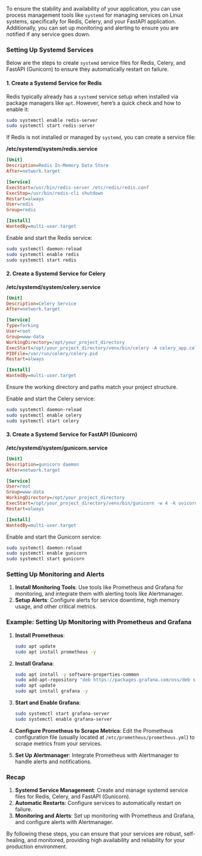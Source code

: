 To ensure the stability and availability of your application, you can use process management tools like `systemd` for managing services on Linux systems, specifically for Redis, Celery, and your FastAPI application. Additionally, you can set up monitoring and alerting to ensure you are notified if any service goes down.

### Setting Up Systemd Services

Below are the steps to create `systemd` service files for Redis, Celery, and FastAPI (Gunicorn) to ensure they automatically restart on failure.

#### 1. Create a Systemd Service for Redis

Redis typically already has a `systemd` service setup when installed via package managers like `apt`. However, here’s a quick check and how to enable it:

```sh
sudo systemctl enable redis-server
sudo systemctl start redis-server
```

If Redis is not installed or managed by `systemd`, you can create a service file:

**/etc/systemd/system/redis.service**

```ini
[Unit]
Description=Redis In-Memory Data Store
After=network.target

[Service]
ExecStart=/usr/bin/redis-server /etc/redis/redis.conf
ExecStop=/usr/bin/redis-cli shutdown
Restart=always
User=redis
Group=redis

[Install]
WantedBy=multi-user.target
```

Enable and start the Redis service:

```sh
sudo systemctl daemon-reload
sudo systemctl enable redis
sudo systemctl start redis
```

#### 2. Create a Systemd Service for Celery

**/etc/systemd/system/celery.service**

```ini
[Unit]
Description=Celery Service
After=network.target

[Service]
Type=forking
User=root
Group=www-data
WorkingDirectory=/opt/your_project_directory
ExecStart=/opt/your_project_directory/venv/bin/celery -A celery_app.celery_app worker --loglevel=info --pidfile=/var/run/celery/celery.pid
PIDFile=/var/run/celery/celery.pid
Restart=always

[Install]
WantedBy=multi-user.target
```

Ensure the working directory and paths match your project structure.

Enable and start the Celery service:

```sh
sudo systemctl daemon-reload
sudo systemctl enable celery
sudo systemctl start celery
```

#### 3. Create a Systemd Service for FastAPI (Gunicorn)

**/etc/systemd/system/gunicorn.service**

```ini
[Unit]
Description=gunicorn daemon
After=network.target

[Service]
User=root
Group=www-data
WorkingDirectory=/opt/your_project_directory
ExecStart=/opt/your_project_directory/venv/bin/gunicorn -w 4 -k uvicorn.workers.UvicornWorker app.main:app
Restart=always

[Install]
WantedBy=multi-user.target
```

Enable and start the Gunicorn service:

```sh
sudo systemctl daemon-reload
sudo systemctl enable gunicorn
sudo systemctl start gunicorn
```

### Setting Up Monitoring and Alerts

1. **Install Monitoring Tools**: Use tools like Prometheus and Grafana for monitoring, and integrate them with alerting tools like Alertmanager.
2. **Setup Alerts**: Configure alerts for service downtime, high memory usage, and other critical metrics.

### Example: Setting Up Monitoring with Prometheus and Grafana

1. **Install Prometheus**:
   ```sh
   sudo apt update
   sudo apt install prometheus -y
   ```

2. **Install Grafana**:
   ```sh
   sudo apt install -y software-properties-common
   sudo add-apt-repository "deb https://packages.grafana.com/oss/deb stable main"
   sudo apt update
   sudo apt install grafana -y
   ```

3. **Start and Enable Grafana**:
   ```sh
   sudo systemctl start grafana-server
   sudo systemctl enable grafana-server
   ```

4. **Configure Prometheus to Scrape Metrics**:
   Edit the Prometheus configuration file (usually located at `/etc/prometheus/prometheus.yml`) to scrape metrics from your services.

5. **Set Up Alertmanager**: Integrate Prometheus with Alertmanager to handle alerts and notifications.

### Recap

1. **Systemd Service Management**: Create and manage systemd service files for Redis, Celery, and FastAPI (Gunicorn).
2. **Automatic Restarts**: Configure services to automatically restart on failure.
3. **Monitoring and Alerts**: Set up monitoring with Prometheus and Grafana, and configure alerts with Alertmanager.

By following these steps, you can ensure that your services are robust, self-healing, and monitored, providing high availability and reliability for your production environment.